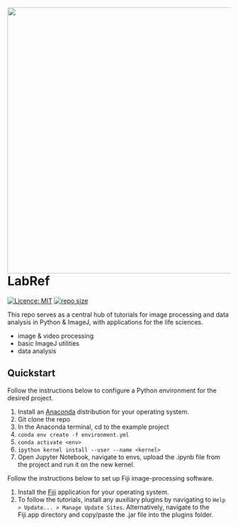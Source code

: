 <img src="https://github.com/EmrickLab/LabRef/assets/146890454/311ddbc7-1cbd-48f2-a889-d26fff502093" align="right" vspace = "0" width="600">

# LabRef 

[![Licence: MIT](https://img.shields.io/github/license/brian1000/first-box)](https://github.com/brian1000/first-box/blob/master/LICENSE)
[![repo size](https://img.shields.io/github/repo-size/brian1000/first-box)](https://github.com/brian1000/first-box/)

This repo serves as a central hub of tutorials for image processing and data analysis in Python &amp; ImageJ, with applications for the life sciences.

  - image & video processing
  - basic ImageJ utilities
  - data analysis

## Quickstart

Follow the instructions below to configure a Python environment for the desired project. 

1. Install an [Anaconda](https://www.anaconda.com/download) distribution for your operating system.
2. Git clone the repo
3. In the Anaconda terminal, cd to the example project
4. `conda env create -f environment.yml`
5. `conda activate <env>`
6. `ipython kernel install --user --name <kernel>`
7. Open Jupyter Notebook, navigate to envs, upload the .ipynb file from the project and run it on the new kernel. 

Follow the instructions below to set up Fiji image-processing software. 

1. Install the [Fiji](https://imagej.net/software/fiji/) application for your operating system.
2. To follow the tutorials, install any auxiliary plugins by navigating to `Help > Update... > Manage Update Sites`. Alternatively, navigate to the Fiji.app directory and copy/paste the .jar file into the plugins folder.


